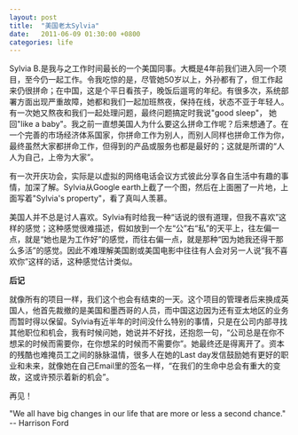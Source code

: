 ```yaml
---
layout: post
title:  "美国老太Sylvia"
date:   2011-06-09 01:30:00 +0800
categories: life
---
```


Sylvia B.是我与之工作时间最长的一个美国同事。大概是4年前我们进入同一个项目，至今仍一起工作。令我吃惊的是，尽管她50岁以上，外孙都有了，但工作起来仍很拼命；在中国，这是个平日看孩子，晚饭后遛弯的年纪。有很多次，系统部署方面出现严重故障，她都和我们一起加班熬夜，保持在线，状态不亚于年轻人。有一次她又熬夜和我们一起处理问题，最终问题搞定时我说"good sleep"， 她回"like a baby"。我之前一直想美国人为什么要这么拼命工作呢？后来想通了。在一个完善的市场经济体系国家，你拼命工作为别人，而别人同样也拼命工作为你，最终虽然大家都拼命工作，但得到的产品或服务也都是最好的；这就是所谓的“人人为自己，上帝为大家”。

有一次开庆功会，实际是以虚拟的网络电话会议方式彼此分享各自生活中有趣的事情，加深了解。Sylvia从Google earth上截了一个图，然后在上面圈了一片地，上面写着"Sylvia's property"，看了真叫人羡慕。

美国人并不总是讨人喜欢。Sylvia有时给我一种“话说的很有道理，但我不喜欢”这样的感觉；这种感觉很难描述，假如放到一个左“公”右“私”的天平上，往左偏一点，就是“她也是为工作好”的感觉，而往右偏一点，就是那种“因为她我还得干那么多活”的感觉。因此不难理解美国剧或美国电影中往往有人会对另一人说“我不喜欢你”这样的话，这种感觉估计类似。

**后记**

就像所有的项目一样，我们这个也会有结束的一天。这个项目的管理者后来换成英国人，他首先裁撤的是美国和墨西哥的人员，而中国这边因为还有亚太地区的业务而暂时得以保留。Sylvia有近半年的时间没什么特别的事情，只是在公司内部寻找其他职位和机会，我有时候问她，她说并不好找，还抱怨一句，“公司总是在你不想呆的时候而需要你，在你想呆的时候而不需要你”。她最终还是得离开了。资本的残酷也难掩员工之间的脉脉温情，很多人在她的Last day发信鼓励她有更好的职业和未来，就像她在自己Email里的签名一样，“在我们的生命中总会有重大的变故，这或许预示着新的机会”。

再见！

"We all have big changes in our life that are more or less a second chance."  -- Harrison Ford
